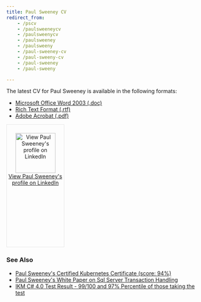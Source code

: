 ```yaml
---
title: Paul Sweeney CV
redirect_from:
    - /pscv
    - /paulsweeneycv
    - /paulsweenycv
    - /paulsweeney
    - /paulsweeny
    - /paul-sweeney-cv
    - /paul-sweeny-cv
    - /paul-sweeney
    - /paul-sweeny

---
```


The latest CV for Paul Sweeney is available in the following formats:

* [Microsoft Office Word 2003 (.doc)]({{site.url}}/files/PaulSweeneyCV.doc)
* [Rich Text Format (.rtf)]({{site.url}}/files/PaulSweeneyCV.rtf)
* [Adobe Acrobat (.pdf)]({{site.url}}/files/PaulSweeneyCV.pdf)

<div style="width:150px; height:270px; padding-top: 22px; padding-bottom: 29px;margin-right:15px;border: 1px solid #e5e5e5;text-align:center;vertical-align:top;display:inline-block"><a href="https://uk.linkedin.com/in/paulsweeneycv" target="_blank"><img alt="View Paul Sweeney's profile on LinkedIn" src="{{site.url}}/assets/img/LinkedIn-Logo.svg" style="width:105px"><BR/>View Paul Sweeney's profile on LinkedIn</a></div>

### See Also

* [Paul Sweeney's Certified Kubernetes Certificate (score: 94%)](https://ti-user-certificates.s3.amazonaws.com/e0df7fbf-a057-42af-8a1f-590912be5460/9223e376-d4b2-4769-bc4f-32793c807d19-paul-sweeney-certified-kubernetes-administrator-cka-certificate.pdf)
* [Paul Sweeney's White Paper on Sql Server Transaction Handling]({{site.url}}/paul-sweeney-cv/sql-white-paper)
* [IKM C# 4.0 Test Result - 99/100 and 97% Percentile of those taking the test]({{site.url}}/files/IKMTestResult.pdf)

